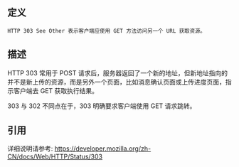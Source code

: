 ## 定义

```
HTTP 303 See Other 表示客户端应使用 GET 方法访问另一个 URL 获取资源。
```

## 描述

HTTP 303 常用于 POST 请求后，服务器返回了一个新的地址，但新地址指向的并不是新上传的资源，而是另外一个页面，比如消息确认页面或上传进度页面，指示客户端去 GET 获取执行结果。

303 与 302 不同点在于，303 明确要求客户端使用 GET 请求跳转。

## 引用

详细说明请参考: https://developer.mozilla.org/zh-CN/docs/Web/HTTP/Status/303